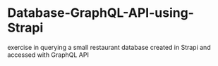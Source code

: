 # Database-GraphQL-API-using-Strapi
exercise in querying a small restaurant database created in Strapi and accessed with GraphQL API
